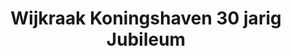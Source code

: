 ---
title: "Wijkraak Koningshaven 30 jarig Jubileum"
description: "30 jarig Jubileum fotos"

cover_image: "/uploads/jubileum-2025/IMG-20250623-WA0000.jpg"

album_images:
  - title: ""
    path: "/uploads/jubileum-2025/IMG-20250623-WA0000.jpg"
  - title: ""
    path: "/uploads/jubileum-2025/IMG-20250623-WA0001.jpg"
  - title: ""
    path: "/uploads/jubileum-2025/IMG-20250623-WA0002.jpg"
  - title: ""
    path: "/uploads/jubileum-2025/IMG-20250623-WA0003.jpg"
  - title: ""
    path: "/uploads/jubileum-2025/IMG-20250623-WA0004.jpg"
  - title: ""
    path: "/uploads/jubileum-2025/IMG-20250623-WA0005.jpg"
  - title: ""
    path: "/uploads/jubileum-2025/IMG-20250623-WA0006.jpg"
  - title: ""
    path: "/uploads/jubileum-2025/IMG-20250623-WA0007.jpg"
  - title: ""
    path: "/uploads/jubileum-2025/IMG-20250623-WA0008.jpg"
  - title: ""
    path: "/uploads/jubileum-2025/IMG-20250623-WA0009.jpg"
  - title: ""
    path: "/uploads/jubileum-2025/IMG-20250623-WA0010.jpg"
  - title: ""
    path: "/uploads/jubileum-2025/IMG-20250623-WA0011.jpg"
  - title: ""
    path: "/uploads/jubileum-2025/IMG-20250623-WA0012.jpg"
  - title: ""
    path: "/uploads/jubileum-2025/IMG-20250623-WA0013.jpg"
  - title: ""
    path: "/uploads/jubileum-2025/IMG-20250623-WA0014.jpg"
  - title: ""
    path: "/uploads/jubileum-2025/IMG-20250623-WA0015.jpg"
  - title: ""
    path: "/uploads/jubileum-2025/IMG-20250623-WA0016.jpg"
  - title: ""
    path: "/uploads/jubileum-2025/IMG-20250623-WA0017.jpg"
  - title: ""
    path: "/uploads/jubileum-2025/IMG-20250623-WA0018.jpg"
  - title: ""
    path: "/uploads/jubileum-2025/IMG-20250623-WA0019.jpg"
  - title: ""
    path: "/uploads/jubileum-2025/IMG-20250623-WA0020.jpg"
---